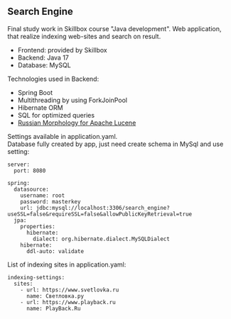 ## Search Engine

Final study work in Skillbox course "Java development". Web application, that realize indexing web-sites and search on result.

+ Frontend: provided by Skillbox
+ Backend: Java 17
+ Database: MySQL

Technologies used in Backend:
+ Spring Boot
+ Multithreading by using ForkJoinPool
+ Hibernate ORM
+ SQL for optimized queries
+ [Russian Morphology for Apache Lucene](https://github.com/AKuznetsov/russianmorphology) 


Settings available in application.yaml.\
Database fully created by app, just need create schema in MySql and use setting: 
```
server:
  port: 8080

spring:
  datasource:
    username: root
    password: masterkey
    url: jdbc:mysql://localhost:3306/search_engine?useSSL=false&requireSSL=false&allowPublicKeyRetrieval=true
  jpa:
    properties:
      hibernate:
        dialect: org.hibernate.dialect.MySQLDialect
    hibernate:
      ddl-auto: validate
```

List of indexing sites in application.yaml:
```
indexing-settings:
  sites:
    - url: https://www.svetlovka.ru
      name: Светловка.ру
    - url: https://www.playback.ru
      name: PlayBack.Ru
```

